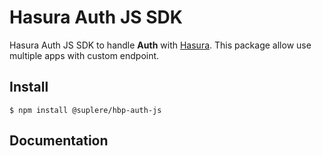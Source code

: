 # Hasura Auth JS SDK

Hasura Auth JS SDK to handle **Auth** with [Hasura](https://hasura.io/). This package allow use multiple apps with custom endpoint.

## Install

`$ npm install @suplere/hbp-auth-js`

## Documentation


